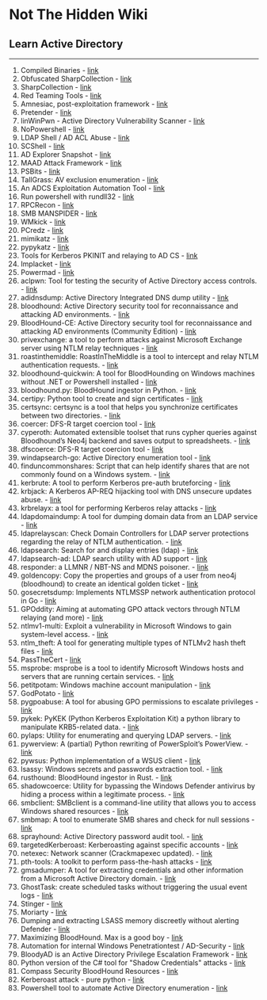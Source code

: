 # Not The Hidden Wiki

## Learn Active Directory
-----

1. Compiled Binaries - [link](https://github.com/r3motecontrol/Ghostpack-CompiledBinaries)
2. Obfuscated SharpCollection - [link](https://github.com/Flangvik/ObfuscatedSharpCollection)
3. SharpCollection - [link](https://github.com/Flangvik/SharpCollection)
4. Red Teaming Tools - [link](https://github.com/mgeeky/Penetration-Testing-Tools/tree/master/red-teaming)
5. Amnesiac, post-exploitation framework - [link](https://github.com/Leo4j/Amnesiac)
6. Pretender - [link](https://github.com/RedTeamPentesting/pretender)
7. linWinPwn - Active Directory Vulnerability Scanner - [link](https://github.com/lefayjey/linWinPwn)
8. NoPowershell - [link](https://github.com/bitsadmin/nopowershell)
9. LDAP Shell / AD ACL Abuse - [link](https://github.com/PShlyundin/ldap_shell)
10. SCShell - [link](https://github.com/Mr-Un1k0d3r/SCShell)
11. AD Explorer Snapshot - [link](https://github.com/c3c/ADExplorerSnapshot.py)
12. MAAD Attack Framework - [link](https://github.com/vectra-ai-research/MAAD-AF)
13. PSBits - [link](https://github.com/gtworek/PSBits)
14. TallGrass: AV exclusion enumeration - [link](https://github.com/tid4l/TallGrass)
15. An ADCS Exploitation Automation Tool - [link](https://github.com/grimlockx/ADCSKiller)
16. Run powershell with rundll32 - [link](https://github.com/p3nt4/PowerShdll)
17. RPCRecon - [link](https://github.com/m4lal0/RPCrecon)
18. SMB MANSPIDER - [link](https://github.com/blacklanternsecurity/MANSPIDER)
19. WMkick - [link](https://github.com/KoreLogicSecurity/wmkick)
20. PCredz - [link](https://github.com/lgandx/PCredz)
21. mimikatz - [link](https://github.com/ParrotSec/mimikatz)
22. pypykatz - [link](https://github.com/skelsec/pypykatz)
23. Tools for Kerberos PKINIT and relaying to AD CS - [link](https://github.com/dirkjanm/PKINITtools)
24. Implacket - [link](https://github.com/fortra/impacket)
25. Powermad - [link](https://github.com/Kevin-Robertson/Powermad)
26. aclpwn: Tool for testing the security of Active Directory access controls. - [link](https://github.com/aas-n/aclpwn.py)
27. adidnsdump: Active Directory Integrated DNS dump utility - [link](https://github.com/dirkjanm/adidnsdump)
28. bloodhound: Active Directory security tool for reconnaissance and attacking AD environments. - [link](https://github.com/BloodHoundAD/BloodHound)
29. BloodHound-CE: Active Directory security tool for reconnaissance and attacking AD environments (Community Edition) - [link](https://github.com/SpecterOps/BloodHound)
30. privexchange: a tool to perform attacks against Microsoft Exchange server using NTLM relay techniques - [link](https://github.com/dirkjanm/PrivExchange)
31. roastinthemiddle: RoastInTheMiddle is a tool to intercept and relay NTLM authentication requests. - [link](https://github.com/Tw1sm/RITM)
32. bloodhound-quickwin: A tool for BloodHounding on Windows machines without .NET or Powershell installed - [link](https://github.com/kaluche/bloodhound-quickwin)
33. bloodhound.py: BloodHound ingestor in Python. - [link](https://github.com/fox-it/BloodHound.py)
34. certipy: Python tool to create and sign certificates - [link](https://github.com/ly4k/Certipy)
35. certsync: certsync is a tool that helps you synchronize certificates between two directories. - [link](https://github.com/zblurx/certsync)
36. coercer: DFS-R target coercion tool - [link](https://github.com/p0dalirius/coercer)
37. cyperoth: Automated extensible toolset that runs cypher queries against Bloodhound’s Neo4j backend and saves output to spreadsheets. - [link](https://github.com/seajaysec/cypheroth)
38. dfscoerce: DFS-R target coercion tool - [link](https://github.com/Wh04m1001/dfscoerce)
39. windapsearch-go: Active Directory enumeration tool - [link](https://github.com/ropnop/go-windapsearch/)
40. finduncommonshares: Script that can help identify shares that are not commonly found on a Windows system. - [link](https://github.com/p0dalirius/FindUncommonShares)
41. kerbrute: A tool to perform Kerberos pre-auth bruteforcing - [link](https://github.com/ropnop/kerbrute)
42. krbjack: A Kerberos AP-REQ hijacking tool with DNS unsecure updates abuse. - [link](https://github.com/almandin/krbjack)
43. krbrelayx: a tool for performing Kerberos relay attacks - [link](https://github.com/dirkjanm/krbrelayx)
44. ldapdomaindump: A tool for dumping domain data from an LDAP service - [link](https://github.com/dirkjanm/ldapdomaindump)
45. ldaprelayscan: Check Domain Controllers for LDAP server protections regarding the relay of NTLM authentication. - [link](https://github.com/zyn3rgy/LdapRelayScan)
46. ldapsearch: Search for and display entries (ldap) - [link](https://wiki.debian.org/LDAP/LDAPUtils)
47. ldapsearch-ad: LDAP search utility with AD support - [link](https://github.com/yaap7/ldapsearch-ad)
48. responder: a LLMNR / NBT-NS and MDNS poisoner. - [link](https://github.com/lgandx/Responder)
49. goldencopy: Copy the properties and groups of a user from neo4j (bloodhound) to create an identical golden ticket - [link](https://github.com/Dramelac/GoldenCopy)
50. gosecretsdump: Implements NTLMSSP network authentication protocol in Go - [link](https://github.com/c-sto/gosecretsdump)
51. GPOddity: Aiming at automating GPO attack vectors through NTLM relaying (and more) - [link](https://github.com/synacktiv/GPOddity)
52. ntlmv1-multi: Exploit a vulnerability in Microsoft Windows to gain system-level access. - [link](https://github.com/evilmog/ntlmv1-multi)
53. ntlm_theft: A tool for generating multiple types of NTLMv2 hash theft files - [link](https://github.com/Greenwolf/ntlm_theft)
54. PassTheCert - [link](https://github.com/AlmondOffSec/PassTheCert)
55. msprobe: msprobe is a tool to identify Microsoft Windows hosts and servers that are running certain services. - [link](https://github.com/puzzlepeaches/msprobe)
56. petitpotam: Windows machine account manipulation - [link](https://github.com/topotam/PetitPotam)
57. GodPotato - [link](https://github.com/BeichenDream/GodPotato)
58. pygpoabuse: A tool for abusing GPO permissions to escalate privileges - [link](https://github.com/Hackndo/pyGPOAbuse)
59. pykek: PyKEK (Python Kerberos Exploitation Kit) a python library to manipulate KRB5-related data. - [link](https://github.com/preempt/pykek)
60. pylaps: Utility for enumerating and querying LDAP servers. - [link](https://github.com/p0dalirius/pylaps)
61. pywerview: A (partial) Python rewriting of PowerSploit’s PowerView. - [link](https://github.com/the-useless-one/pywerview)
62. pywsus: Python implementation of a WSUS client - [link](https://github.com/GoSecure/pywsus)
63. lsassy: Windows secrets and passwords extraction tool. - [link](https://github.com/Hackndo/lsassy)
64. rusthound: BloodHound ingestor in Rust. - [link](https://github.com/OPENCYBER-FR/RustHound)
65. shadowcoerce: Utility for bypassing the Windows Defender antivirus by hiding a process within a legitimate process. - [link](https://github.com/ShutdownRepo/shadowcoerce)
66. smbclient: SMBclient is a command-line utility that allows you to access Windows shared resources - [link](https://github.com/samba-team/samba)
67. smbmap: A tool to enumerate SMB shares and check for null sessions - [link](https://github.com/ShawnDEvans/smbmap)
68. sprayhound: Active Directory password audit tool. - [link](https://github.com/Hackndo/Sprayhound)
69. targetedKerberoast: Kerberoasting against specific accounts - [link](https://github.com/ShutdownRepo/targetedKerberoast)
70. netexec: Network scanner (Crackmapexec updated). - [link](https://github.com/Pennyw0rth/NetExec)
71. pth-tools: A toolkit to perform pass-the-hash attacks - [link](https://github.com/byt3bl33d3r/pth-toolkit)
72. gmsadumper: A tool for extracting credentials and other information from a Microsoft Active Directory domain. - [link](https://github.com/micahvandeusen/gMSADumper)
73. GhostTask: create scheduled tasks without triggering the usual event logs - [link](https://github.com/netero1010/GhostTask)
74. Stinger - [link](https://github.com/hackerhouse-opensource/Stinger)
75. Moriarty - [link](https://github.com/BC-SECURITY/Moriarty)
76. Dumping and extracting LSASS memory discreetly without alerting Defender - [link](https://xre0us.github.io/posts/multidump/)
77. Maximizing BloodHound. Max is a good boy - [link](https://github.com/knavesec/Max)
78. Automation for internal Windows Penetrationtest / AD-Security - [link](https://github.com/S3cur3Th1sSh1t/WinPwn)
79. BloodyAD is an Active Directory Privilege Escalation Framework - [link](https://github.com/CravateRouge/bloodyAD)
80. Python version of the C# tool for "Shadow Credentials" attacks - [link](https://github.com/ShutdownRepo/pywhisker)
81. Compass Security BloodHound Resources - [link](https://github.com/CompassSecurity/BloodHoundQueries)
82. Kerberoast attack - pure python - [link](https://github.com/skelsec/kerberoast)
83. Powershell tool to automate Active Directory enumeration - [link](https://github.com/61106960/adPEAS)